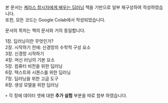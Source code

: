 본 문서는 [케라스 창시자에게 배우는 딥러닝](https://www.gilbut.co.kr/book/view?bookcode=BN002235&perdevice=pc) 책을 기반으로 일부 재구성하여 작성하였습니다.  
또한, 모든 코드는 Google Colab에서 작성되었습니다.

문서의 목차는 책의 문서와 거의 동일합니다.  

1장. 딥러닝이란 무엇인가?  
2장. 시작하기 전에: 신경망의 수학적 구성 요소  
3장. 신경망 시작하기  
4장. 머신 러닝의 기본 요소  
5장. 컴퓨터 비전을 위한 딥러닝  
6장. 텍스트와 시퀀스를 위한 딥러닝  
7장. 딥러닝을 위한 고급 도구  
8장. 생성 모델을 위한 딥러닝   

`+` 각 장에 데이터 셋에 대한 **추가 실험** 부분을 따로 첨부 하였습니다.